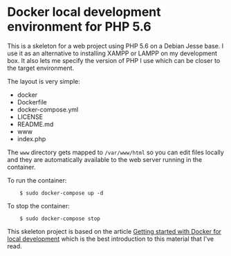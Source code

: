 # Docker local development environment for PHP 5.6

This is a skeleton for a web project using PHP 5.6 on a Debian Jesse base. I use it as an alternative to installing XAMPP or LAMPP on my development box. It also lets me specify the version of PHP I use which can be closer to the target environment.

The layout is very simple:

* docker
 * Dockerfile
* docker-compose.yml
* LICENSE
* README.md
* www
 * index.php

The ```www``` directory gets mapped to ```/var/www/html``` so you can edit files locally and they are automatically available to the web server running in the container.

To run the container:

        $ sudo docker-compose up -d

To stop the container:

        $ sudo docker-compose stop

This skeleton project is based on the article [Getting started with Docker for local development](https://perchrunway.com/blog/2017-01-19-getting-started-with-docker-for-local-development) which is the best introduction to this material that I've read.
